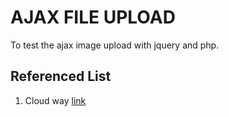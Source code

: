 # AJAX FILE UPLOAD
To test the ajax image upload with jquery and php.

## Referenced List
1. Cloud way [link](https://www.cloudways.com/blog/the-basics-of-file-upload-in-php/)
